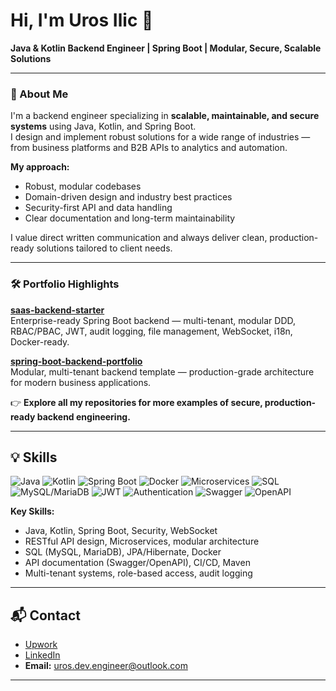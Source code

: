 # Hi, I'm Uros Ilic 👋  
**Java & Kotlin Backend Engineer | Spring Boot | Modular, Secure, Scalable Solutions**

---

### 🚀 About Me

I'm a backend engineer specializing in **scalable, maintainable, and secure systems** using Java, Kotlin, and Spring Boot.  
I design and implement robust solutions for a wide range of industries — from business platforms and B2B APIs to analytics and automation.

**My approach:**  
- Robust, modular codebases  
- Domain-driven design and industry best practices  
- Security-first API and data handling  
- Clear documentation and long-term maintainability

I value direct written communication and always deliver clean, production-ready solutions tailored to client needs.

---

### 🛠️ Portfolio Highlights

**[saas-backend-starter](link)**  
Enterprise-ready Spring Boot backend — multi-tenant, modular DDD, RBAC/PBAC, JWT, audit logging, file management, WebSocket, i18n, Docker-ready.

**[spring-boot-backend-portfolio](link)**  
Modular, multi-tenant backend template — production-grade architecture for modern business applications.
  
👉 **Explore all my repositories for more examples of secure, production-ready backend engineering.**

---

## 💡 Skills

![Java](https://img.shields.io/badge/Java-blue)
![Kotlin](https://img.shields.io/badge/Kotlin-blueviolet)
![Spring Boot](https://img.shields.io/badge/Spring%20Boot-brightgreen)
![Docker](https://img.shields.io/badge/Docker-informational)
![Microservices](https://img.shields.io/badge/Microservices-Architecture-yellowgreen)
![SQL](https://img.shields.io/badge/SQL-lightgrey)
![MySQL/MariaDB](https://img.shields.io/badge/MySQL%2FMariaDB-blue)
![JWT](https://img.shields.io/badge/JWT-orange)
![Authentication](https://img.shields.io/badge/Authentication-critical)
![Swagger](https://img.shields.io/badge/Swagger-success)
![OpenAPI](https://img.shields.io/badge/OpenAPI-brightgreen)

**Key Skills:**
- Java, Kotlin, Spring Boot, Security, WebSocket
- RESTful API design, Microservices, modular architecture
- SQL (MySQL, MariaDB), JPA/Hibernate, Docker
- API documentation (Swagger/OpenAPI), CI/CD, Maven
- Multi-tenant systems, role-based access, audit logging

---

## 📬 Contact

- [Upwork](https://www.upwork.com/freelancers/~01fec0932cf5314b14)
- [LinkedIn](https://www.linkedin.com/in/uros-ilic-6a201436a)
- **Email:** uros.dev.engineer@outlook.com

---
